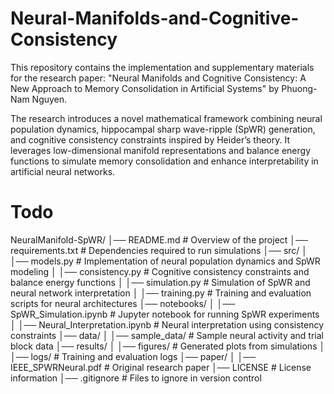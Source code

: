 # Neural-Manifolds-and-Cognitive-Consistency
This repository contains the implementation and supplementary materials for the research paper:
"Neural Manifolds and Cognitive Consistency: A New Approach to Memory Consolidation in Artificial Systems"
by Phuong-Nam Nguyen.

The research introduces a novel mathematical framework combining neural population dynamics, hippocampal sharp wave-ripple (SpWR) generation, and cognitive consistency constraints inspired by Heider’s theory. It leverages low-dimensional manifold representations and balance energy functions to simulate memory consolidation and enhance interpretability in artificial neural networks.


# Todo
NeuralManifold-SpWR/
│── README.md              # Overview of the project
│── requirements.txt       # Dependencies required to run simulations
│── src/
│   │── models.py          # Implementation of neural population dynamics and SpWR modeling
│   │── consistency.py     # Cognitive consistency constraints and balance energy functions
│   │── simulation.py      # Simulation of SpWR and neural network interpretation
│   │── training.py        # Training and evaluation scripts for neural architectures
│── notebooks/
│   │── SpWR_Simulation.ipynb  # Jupyter notebook for running SpWR experiments
│   │── Neural_Interpretation.ipynb # Neural interpretation using consistency constraints
│── data/
│   │── sample_data/       # Sample neural activity and trial block data
│── results/
│   │── figures/           # Generated plots from simulations
│   │── logs/              # Training and evaluation logs
│── paper/
│   │── IEEE_SPWRNeural.pdf  # Original research paper
│── LICENSE                # License information
│── .gitignore             # Files to ignore in version control
